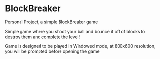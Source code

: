# BlockBreaker
Personal Project, a simple BlockBreaker game

Simple game where you shoot your ball and bounce it off of blocks to destroy them and complete the level!

Game is designed to be played in Windowed mode, at 800x600 resolution, you will be prompted before opening the game.  
